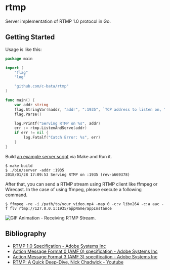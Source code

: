 # rtmp

Server implementation of RTMP 1.0 protocol in Go.

## Getting Started

Usage is like this:

```go
package main

import (
	"flag"
	"log"

	"github.com/c-bata/rtmp"
)

func main() {
	var addr string
	flag.StringVar(&addr, "addr", ":1935", `TCP address to listen on, ":1935" if empty`)
	flag.Parse()

	log.Printf("Serving RTMP on %s", addr)
	err := rtmp.ListenAndServe(addr)
	if err != nil {
		log.Fatalf("Catch Error: %s", err)
	}
}
```

Build [an example server script](./_example/server/main.go) via Make and Run it.

```
$ make build
$ ./bin/server -addr :1935
2018/01/28 17:09:53 Serving RTMP on :1935 (rev-a669378)
```

After that, you can send a RTMP stream using RTMP client like ffmpeg or Wirecast.
In the case of using ffmpeg, please execute a following command.

```console
$ ffmpeg -re -i /path/to/your_video.mp4 -map 0 -c:v libx264 -c:a aac -f flv rtmp://127.0.0.1:1935/appName/appInstance
```

![GIF Animation - Receiving RTMP Stream.](https://github.com/c-bata/assets/raw/master/rtmp/rtmp-receiving-data-original.gif)

## Bibliography

* [RTMP 1.0 Specification - Adobe Systems Inc](http://www.adobe.com/devnet/rtmp.html)
* [Action Message Format 0 (AMF 0) specification - Adobe Systems Inc](http://wwwimages.adobe.com/content/dam/acom/en/devnet/pdf/amf0-file-format-specification.pdf)
* [Action Message Format 3 (AMF 3) specification - Adobe Systems Inc](http://wwwimages.adobe.com/content/dam/acom/en/devnet/pdf/amf-file-format-spec.pdf)
* [RTMP: A Quick Deep-Dive, Nick Chadwick - Youtube](https://www.youtube.com/watch?v=AoRepm5ks80)


